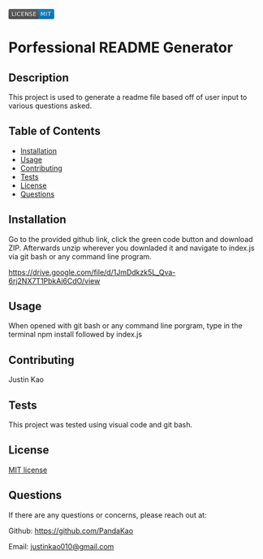 <svg xmlns="http://www.w3.org/2000/svg" xmlns:xlink="http://www.w3.org/1999/xlink" width="90" height="20" role="img" aria-label="LICENSE: MIT"><title>LICENSE: MIT</title><linearGradient id="s" x2="0" y2="100%"><stop offset="0" stop-color="#bbb" stop-opacity=".1"/><stop offset="1" stop-opacity=".1"/></linearGradient><clipPath id="r"><rect width="90" height="20" rx="3" fill="#fff"/></clipPath><g clip-path="url(#r)"><rect width="59" height="20" fill="#555"/><rect x="59" width="31" height="20" fill="#007ec6"/><rect width="90" height="20" fill="url(#s)"/></g><g fill="#fff" text-anchor="middle" font-family="Verdana,Geneva,DejaVu Sans,sans-serif" text-rendering="geometricPrecision" font-size="110"><text aria-hidden="true" x="305" y="150" fill="#010101" fill-opacity=".3" transform="scale(.1)" textLength="490">LICENSE</text><text x="305" y="140" transform="scale(.1)" fill="#fff" textLength="490">LICENSE</text><text aria-hidden="true" x="735" y="150" fill="#010101" fill-opacity=".3" transform="scale(.1)" textLength="210">MIT</text><text x="735" y="140" transform="scale(.1)" fill="#fff" textLength="210">MIT</text></g></svg>
# Porfessional README Generator

## Description
This project is used to generate a readme file based off of user input to various questions asked.

## Table of Contents
- [Installation](#installation)
- [Usage](#usage)
- [Contributing](#contributing)
- [Tests](#tests)
- [License](#license)
- [Questions](#questions)

## Installation
Go to the provided github link, click the green code button and download ZIP. Afterwards unzip wherever you downladed it and navigate to index.js via git bash or any command line program.

https://drive.google.com/file/d/1JmDdkzk5L_Qva-6rj2NX7T1PbkAj6CdO/view

## Usage
When opened with git bash or any command line porgram, type in the terminal npm install followed by index.js

## Contributing
Justin Kao

## Tests
This project was tested using visual code and git bash.

## License

[MIT license](https://choosealicense.com/licenses/mit/)

## Questions
If there are any questions or concerns, please reach out at:

Github: https://github.com/PandaKao

Email: justinkao010@gmail.com
